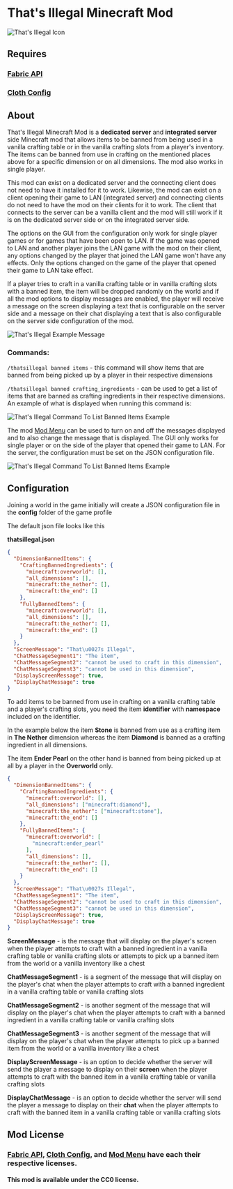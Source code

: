 # That's Illegal Minecraft Mod

![That's Illegal Icon](./src/main/resources/assets/thatsillegal/icon.svg)

## Requires
### [Fabric API](https://www.curseforge.com/minecraft/mc-mods/fabric-api)
### [Cloth Config](https://www.curseforge.com/minecraft/mc-mods/cloth-config)

## About
That's Illegal Minecraft Mod is a **dedicated server** and **integrated server** side 
Minecraft mod that allows items to be banned from being used in a vanilla 
crafting table or in the vanilla crafting slots from a player's inventory.
The items can be banned from use in crafting on the mentioned places above 
for a specific dimension or on all dimensions. The mod also works in single 
player.

This mod can exist on a dedicated server and the connecting client does not need to
have it installed for it to work. Likewise, the mod can exist 
on a client opening their game to LAN (integrated server) 
and connecting clients do not need to have the mod on their clients 
for it to work. The client that connects to the server can 
be a vanilla client and the mod will still work if it is on the dedicated 
server side or on the integrated server side.

The options on the GUI from the configuration only work for single player games or 
for games that have been open to LAN. If the game was opened to LAN and another 
player joins the LAN game with the mod on their client, any options changed 
by the player that joined the LAN game won't have any effects. Only the 
options changed on the game of the player that opened their game to LAN 
take effect.

If a player tries to craft in a vanilla crafting table or 
in vanilla crafting slots with a banned 
item, the item will be dropped randomly on the world and if all the 
mod options to display messages are enabled, the player will receive 
a message on the screen displaying a text that is configurable on 
the server side and a message on their chat displaying a text that is also 
configurable on the server side configuration of the mod.

![That's Illegal Example Message](./Screenshots/ScreenMessagesExample.png)

### Commands: 

`/thatsillegal banned items` - this command will show items that are banned from being 
picked up by a player in their respective dimensions

`/thatsillegal banned crafting_ingredients` - can be used to get a list of 
items that are banned as crafting ingredients in their respective dimensions. 
An example of what is displayed when running this command is:

![That's Illegal Command To List Banned Items Example](./Screenshots/ListOfBannedItemsCommandExample.png)

The mod [Mod Menu](https://www.curseforge.com/minecraft/mc-mods/modmenu) can 
be used to turn on and off the messages displayed and to also change 
the message that is displayed. The GUI only works for single player or 
on the side of the player that opened their game to LAN. For the server, 
the configuration must be set on the JSON configuration file.

![That's Illegal Command To List Banned Items Example](./Screenshots/ConfigurationScreenExample.png)

## Configuration

Joining a world in the game initially will create a JSON configuration 
file in the **config** folder of the game profile

The default json file looks like this

**thatsillegal.json**
```json
{
  "DimensionBannedItems": {
    "CraftingBannedIngredients": {
      "minecraft:overworld": [],
      "all_dimensions": [],
      "minecraft:the_nether": [],
      "minecraft:the_end": []
    },
    "FullyBannedItems": {
      "minecraft:overworld": [],
      "all_dimensions": [],
      "minecraft:the_nether": [],
      "minecraft:the_end": []
    }
  },
  "ScreenMessage": "That\u0027s Illegal",
  "ChatMessageSegment1": "The item",
  "ChatMessageSegment2": "cannot be used to craft in this dimension",
  "ChatMessageSegment3": "cannot be used in this dimension",
  "DisplayScreenMessage": true,
  "DisplayChatMessage": true
}
```
To add items to be banned from use in crafting on a vanilla crafting table and 
a player's crafting slots, you need the item **identifier** with **namespace** 
included on the identifier. 

In the example below the item **Stone** 
is banned from use as a crafting item in **The Nether** dimension whereas the 
item **Diamond** is banned as a crafting ingredient in all dimensions.

The item **Ender Pearl** on the other hand is banned from being picked up at all by a 
player in the **Overworld** only.

```json
{
  "DimensionBannedItems": {
    "CraftingBannedIngredients": {
      "minecraft:overworld": [],
      "all_dimensions": ["minecraft:diamond"],
      "minecraft:the_nether": ["minecraft:stone"],
      "minecraft:the_end": []
    },
    "FullyBannedItems": {
      "minecraft:overworld": [
        "minecraft:ender_pearl"
      ],
      "all_dimensions": [],
      "minecraft:the_nether": [],
      "minecraft:the_end": []
    }
  },
  "ScreenMessage": "That\u0027s Illegal",
  "ChatMessageSegment1": "The item",
  "ChatMessageSegment2": "cannot be used to craft in this dimension",
  "ChatMessageSegment3": "cannot be used in this dimension",
  "DisplayScreenMessage": true,
  "DisplayChatMessage": true
}
```

**ScreenMessage** - is the message that will display on the player's screen 
when the player attempts to craft with a banned ingredient in a vanilla 
crafting table or vanilla crafting slots or attempts to pick up a banned item
from the world or a vanilla inventory like a chest

**ChatMessageSegment1** - is a segment of the message that will display 
on the player's chat
when the player attempts to craft with a banned ingredient in a vanilla
crafting table or vanilla crafting slots

**ChatMessageSegment2** - is another segment of the message that will display
on the player's chat
when the player attempts to craft with a banned ingredient in a vanilla
crafting table or vanilla crafting slots

**ChatMessageSegment3** - is another segment of the message that will display
on the player's chat
when the player attempts to pick up a banned item from the world or 
a vanilla inventory like a chest

**DisplayScreenMessage** - is an option to decide whether the server 
will send the player a message to display on their **screen** 
when the player attempts to craft with the banned item in a vanilla
crafting table or vanilla crafting slots

**DisplayChatMessage** - is an option to decide whether the server
will send the player a message to display on their **chat**
when the player attempts to craft with the banned item in a vanilla
crafting table or vanilla crafting slots

## Mod License

### [Fabric API](https://www.curseforge.com/minecraft/mc-mods/fabric-api), [Cloth Config](https://www.curseforge.com/minecraft/mc-mods/cloth-config), and [Mod Menu](https://www.curseforge.com/minecraft/mc-mods/modmenu) have each their respective licenses.

#### This mod is available under the CC0 license.


